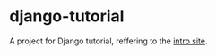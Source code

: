# django-tutorial

A project for Django tutorial, reffering to the [intro site](https://docs.djangoproject.com/ja/3.1/intro/).
